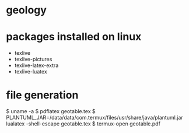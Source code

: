 # geology
# packages installed on linux
- texlive
- texlive-pictures
- texlive-latex-extra
- texlive-luatex
# file generation
 $ uname -a
 $ pdflatex geotable.tex
 $ PLANTUML_JAR=/data/data/com.termux/files/usr/share/java/plantuml.jar lualatex -shell-escape geotable.tex
 $ termux-open geotable.pdf
